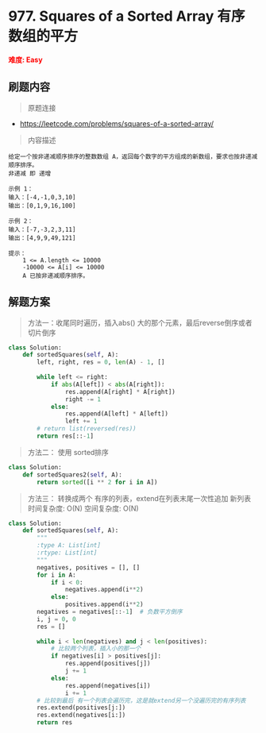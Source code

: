 # 977. Squares of a Sorted Array 有序数组的平方

**<font color=red>难度: Easy</font>**

## 刷题内容

> 原题连接

* https://leetcode.com/problems/squares-of-a-sorted-array/

> 内容描述

```
给定一个按非递减顺序排序的整数数组 A，返回每个数字的平方组成的新数组，要求也按非递减顺序排序。
非递减 即 递增

示例 1：
输入：[-4,-1,0,3,10]
输出：[0,1,9,16,100]

示例 2：
输入：[-7,-3,2,3,11]
输出：[4,9,9,49,121]

提示：
    1 <= A.length <= 10000
    -10000 <= A[i] <= 10000
    A 已按非递减顺序排序。

```

## 解题方案

> 方法一：收尾同时遍历，插入abs() 大的那个元素，最后reverse倒序或者切片倒序

```python
class Solution:
    def sortedSquares(self, A):
        left, right, res = 0, len(A) - 1, []
        
        while left <= right:
            if abs(A[left]) < abs(A[right]):
                res.append(A[right] * A[right])
                right -= 1
            else:
                res.append(A[left] * A[left])
                left += 1
        # return list(reversed(res))
    	return res[::-1]
```



> 方法二： 使用 sorted排序

```python
class Solution:
    def sortedSquares2(self, A):
        return sorted([i ** 2 for i in A])
```




> 方法三： 转换成两个 有序的列表，extend在列表末尾一次性追加 新列表
> 时间复杂度: O(N)  空间复杂度: O(N)

```python
class Solution:
    def sortedSquares(self, A):
        """
        :type A: List[int]
        :rtype: List[int]
        """
        negatives, positives = [], []
        for i in A:
            if i < 0:
                negatives.append(i**2)
            else:
                positives.append(i**2)
        negatives = negatives[::-1]  # 负数平方倒序
        i, j = 0, 0
        res = []
        
        while i < len(negatives) and j < len(positives):
            # 比较两个列表，插入小的那一个
            if negatives[i] > positives[j]:
                res.append(positives[j])
                j += 1
            else:
                res.append(negatives[i])
                i += 1
        # 比较到最后 有一个列表会遍历完，这是就extend另一个没遍历完的有序列表
        res.extend(positives[j:])
        res.extend(negatives[i:])
        return res
```




















































